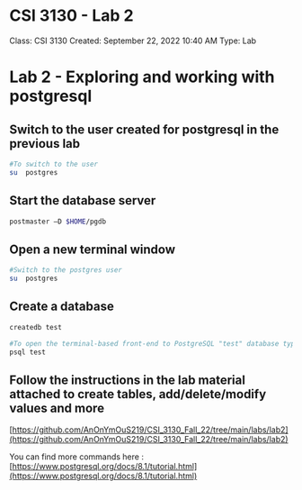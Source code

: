 # CSI 3130 - Lab 2

Class: CSI 3130
Created: September 22, 2022 10:40 AM
Type: Lab

# Lab 2 - Exploring and working with postgresql

## Switch to the user created for postgresql in the previous lab

```bash
#To switch to the user
su  postgres
```

## Start the database server

```bash
postmaster –D $HOME/pgdb
```

## Open a new terminal window

```bash
#Switch to the postgres user
su  postgres
```

## Create a database

```bash
createdb test

#To open the terminal-based front-end to PostgreSQL "test" database type:
psql test
```

## Follow the instructions in the lab material attached to create tables, add/delete/modify values and more

[https://github.com/AnOnYmOuS219/CSI_3130_Fall_22/tree/main/labs/lab2](https://github.com/AnOnYmOuS219/CSI_3130_Fall_22/tree/main/labs/lab2)

You can find more commands here : [https://www.postgresql.org/docs/8.1/tutorial.html](https://www.postgresql.org/docs/8.1/tutorial.html)